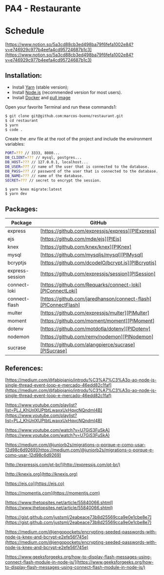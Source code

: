 # PA4 - Restaurante

# Schedule

[https://www.notion.so/5a3cd88cb3ed498ba79f6fefa1002e84?v=e746929c977b4eefa4cd95724687b1c3](https://www.notion.so/5a3cd88cb3ed498ba79f6fefa1002e84?v=e746929c977b4eefa4cd95724687b1c3)

## Installation:
  - Install [Yarn](https://classic.yarnpkg.com/en/docs/install) (stable version);
  - Install [Node.js](https://nodejs.org/) (recommended version for most users).
  - Install [Docker](https://www.docker.com/products/docker-desktop) and [pull image](https://hub.docker.com/_/mysql)

Open your favorite Terminal and run these commands1:

```sh
$ git clone git@github.com:marcos-bueno/restaurant.git
$ cd restaurant
$ yarn
$ code .
```

Create the .env file at the root of the project and include the environment variables:

```sh
PORT=??? // 3333, 8080...
DB_CLIENT=??? // mysql, postgres...
DB_HOST=??? // 127.0.0.1, localhost...
DB_USER=??? // name of the user that is connected to the database.
DB_PASS=??? // password of the user that is connected to the database.
DB_NAME=??? // name of the database.
SECRET=??? // secret to encrypt the session.
```

```sh
$ yarn knex migrate:latest
$ yarn dev
```

## Packages:

| Package | GitHub |
| ------ | ------ |
| express | [https://github.com/expressjs/express][PlExpress] |
| ejs | [https://github.com/mde/ejs][PlEjs] |
| knex | [https://github.com/knex/knex][PlKnex] |
| mysql | [https://github.com/mysqljs/mysql][PlMysql] |
| bcryptjs | [https://github.com/dcodeIO/bcrypt.js][PlBcryptjs] |
| express-session | [https://github.com/expressjs/session][PlSession] |
| connect-loki | [https://github.com/Requarks/connect-loki][PlConnectLoki] |
| connect-flash | [https://github.com/jaredhanson/connect-flash][PlConnectFlash] |
| multer | [https://github.com/expressjs/multer][PlMulter] |
| moment | [https://github.com/moment/moment][PlMoment] |
| dotenv | [https://github.com/motdotla/dotenv][PlDotenv] |
| nodemon | [https://github.com/remy/nodemon][PlNodemon] |
| sucrase | [https://github.com/alangpierce/sucrase][PlSucrase] |

   [PlExpress]: <https://github.com/expressjs/express/blob/master/Readme.md>
   [PlEjs]: <https://github.com/mde/ejs>
   [PlKnex]: <https://github.com/knex/knex>
   [PlMysql]: <https://github.com/mysqljs/mysql>
   [PlBcryptjs]: <https://github.com/dcodeIO/bcrypt.js>
   [PlSession]: <https://github.com/expressjs/session>
   [PlConnectLoki]: <https://github.com/Requarks/connect-loki>
   [PlConnectFlash]: <https://github.com/jaredhanson/connect-flash>
   [PlMulter]: <https://github.com/expressjs/multer>
   [PlMoment]: <https://github.com/moment/moment>
   [PlDotenv]: <https://github.com/motdotla/dotenv>
   [PlNodemon]: <https://github.com/remy/nodemon>
   [PlSucrase]: <https://github.com/alangpierce/sucrase>

## References:
[https://medium.com/@fabiojanio/introdu%C3%A7%C3%A3o-ao-node-js-single-thread-event-loop-e-mercado-46edd82c1faf](https://medium.com/@fabiojanio/introdu%C3%A7%C3%A3o-ao-node-js-single-thread-event-loop-e-mercado-46edd82c1faf)

[https://www.youtube.com/playlist?list=PLJ_KhUnlXUPtbtLwaxxUxHqvcNQndmI4B](https://www.youtube.com/playlist?list=PLJ_KhUnlXUPtbtLwaxxUxHqvcNQndmI4B)

[https://www.youtube.com/watch?v=U7GjS3FuSkA](https://www.youtube.com/watch?v=U7GjS3FuSkA)

[https://medium.com/@juniorb2s/migrations-o-porque-e-como-usar-12d98c6d9269](https://medium.com/@juniorb2s/migrations-o-porque-e-como-usar-12d98c6d9269)

[http://expressjs.com/pt-br/](http://expressjs.com/pt-br/)

[http://knexjs.org](http://knexjs.org)

[https://ejs.co](https://ejs.co)

[https://momentjs.com](https://momentjs.com)

[https://www.thetopsites.net/article/55840066.shtml](https://www.thetopsites.net/article/55840066.shtml)

[https://gist.github.com/justsml/2eabeace73b8d25569cca9e0e1cbe8e7](https://gist.github.com/justsml/2eabeace73b8d25569cca9e0e1cbe8e7)

[https://medium.com/@jengopockets/encrypting-seeded-passwords-with-node-js-knex-and-bcrypt-e2efe56f745e](https://medium.com/@jengopockets/encrypting-seeded-passwords-with-node-js-knex-and-bcrypt-e2efe56f745e)

[https://www.geeksforgeeks.org/how-to-display-flash-messages-using-connect-flash-module-in-node-js/](https://www.geeksforgeeks.org/how-to-display-flash-messages-using-connect-flash-module-in-node-js/)